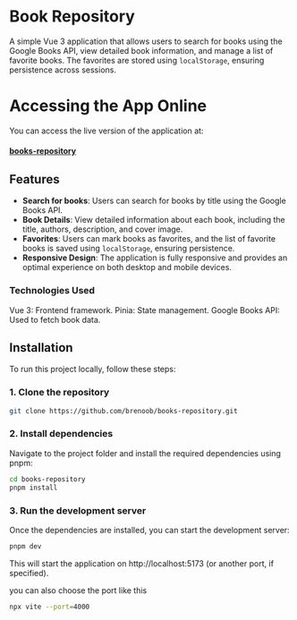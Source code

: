 # Book Repository

A simple Vue 3 application that allows users to search for books using the Google Books API, view detailed book information, and manage a list of favorite books. The favorites are stored using `localStorage`, ensuring persistence across sessions.

# Accessing the App Online

You can access the live version of the application at:

#### [books-repository](https://books-repository.vercel.app/)

## Features

- **Search for books**: Users can search for books by title using the Google Books API.
- **Book Details**: View detailed information about each book, including the title, authors, description, and cover image.
- **Favorites**: Users can mark books as favorites, and the list of favorite books is saved using `localStorage`, ensuring persistence.
- **Responsive Design**: The application is fully responsive and provides an optimal experience on both desktop and mobile devices.

### Technologies Used
Vue 3: Frontend framework.
Pinia: State management.
Google Books API: Used to fetch book data.

## Installation

To run this project locally, follow these steps:

### 1. Clone the repository
```bash
git clone https://github.com/brenoob/books-repository.git
```

### 2. Install dependencies
Navigate to the project folder and install the required dependencies using pnpm:

```bash
cd books-repository
pnpm install
```

### 3. Run the development server
Once the dependencies are installed, you can start the development server:

```bash
pnpm dev
```

This will start the application on http://localhost:5173 (or another port, if specified).

you can also choose the port like this
```bash
npx vite --port=4000
```
